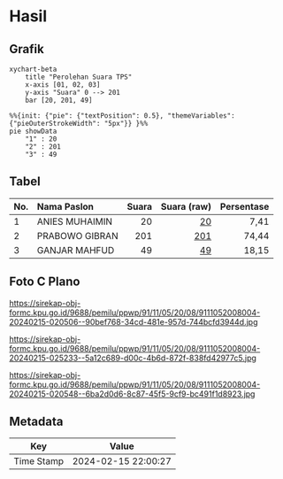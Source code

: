 # Hasil

## Grafik

```mermaid
xychart-beta
    title "Perolehan Suara TPS"
    x-axis [01, 02, 03]
    y-axis "Suara" 0 --> 201
    bar [20, 201, 49]
```

```mermaid
%%{init: {"pie": {"textPosition": 0.5}, "themeVariables": {"pieOuterStrokeWidth": "5px"}} }%%
pie showData
    "1" : 20
    "2" : 201
    "3" : 49
```

## Tabel

| No. | Nama Paslon    | Suara | Suara (raw) | Persentase |
|:--- |:-------------- | -----:| -----------:| ----------:|
| 1   | ANIES MUHAIMIN | 20    | [20][p-1]   | 7,41       |
| 2   | PRABOWO GIBRAN | 201   | [201][p-2]  | 74,44      |
| 3   | GANJAR MAHFUD  | 49    | [49][p-3]   | 18,15      |


[p-1]: https://github.com/gigit-pemilu/pemilu-2024-91-papua/blob/main/pilpres/hitung-suara/sub/91-papua/sub/11-keerom/sub/05-skanto/sub/2008-wulukubun/sub/004-tps/sub/paslon-1.txt
[p-2]: https://github.com/gigit-pemilu/pemilu-2024-91-papua/blob/main/pilpres/hitung-suara/sub/91-papua/sub/11-keerom/sub/05-skanto/sub/2008-wulukubun/sub/004-tps/sub/paslon-2.txt
[p-3]: https://github.com/gigit-pemilu/pemilu-2024-91-papua/blob/main/pilpres/hitung-suara/sub/91-papua/sub/11-keerom/sub/05-skanto/sub/2008-wulukubun/sub/004-tps/sub/paslon-3.txt

## Foto C Plano

https://sirekap-obj-formc.kpu.go.id/9688/pemilu/ppwp/91/11/05/20/08/9111052008004-20240215-020506--90bef768-34cd-481e-957d-744bcfd3944d.jpg

https://sirekap-obj-formc.kpu.go.id/9688/pemilu/ppwp/91/11/05/20/08/9111052008004-20240215-025233--5a12c689-d00c-4b6d-872f-838fd42977c5.jpg

https://sirekap-obj-formc.kpu.go.id/9688/pemilu/ppwp/91/11/05/20/08/9111052008004-20240215-020548--6ba2d0d6-8c87-45f5-9cf9-bc491f1d8923.jpg


## Metadata

| Key        | Value               |
| ---------- | ------------------- |
| Time Stamp | 2024-02-15 22:00:27 |



